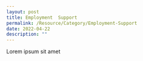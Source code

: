 ```yaml
---
layout: post
title: Employment  Support
permalink: /Resource/Category/Employment-Support
date: 2022-04-22
description: ""
---
```


Lorem ipsum sit amet
